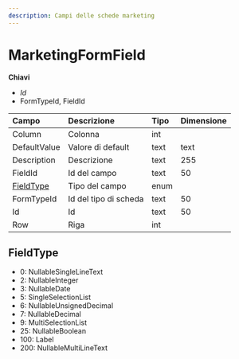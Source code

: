 ```yaml
---
description: Campi delle schede marketing
---
```


# MarketingFormField

**Chiavi**

* _Id_
* FormTypeId, FieldId

| Campo | Descrizione | Tipo | Dimensione |
| :--- | :--- | :--- | :--- |
| Column | Colonna | int |  |
| DefaultValue | Valore di default | text | text |
| Description | Descrizione | text | 255 |
| FieldId | Id del campo | text | 50 |
| [FieldType](marketingformfield.md#fieldtype) | Tipo del campo | enum |  |
| FormTypeId | Id del tipo di scheda | text | 50 |
| Id | Id | text | 50 |
| Row | Riga | int |  |

## FieldType

* 0: NullableSingleLineText
* 2: NullableInteger
* 3: NullableDate
* 5: SingleSelectionList
* 6: NullableUnsignedDecimal
* 7: NullableDecimal
* 9: MultiSelectionList
* 25: NullableBoolean
* 100: Label
* 200: NullableMultiLineText

